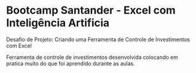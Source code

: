 #  Bootcamp Santander - Excel com Inteligência Artificia
Desafio de Projeto: Criando uma Ferramenta de Controle de Investimentos com Excel

Ferramenta de controle de investimentos desenvolvida colocando em pratica muito do que foi aprendido durante as aulas.
